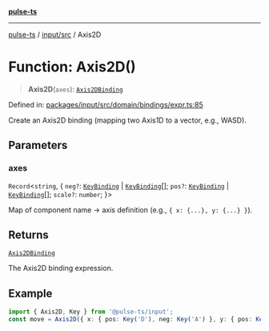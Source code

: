 [**pulse-ts**](../../../README.md)

***

[pulse-ts](../../../README.md) / [input/src](../README.md) / Axis2D

# Function: Axis2D()

> **Axis2D**(`axes`): [`Axis2DBinding`](../type-aliases/Axis2DBinding.md)

Defined in: [packages/input/src/domain/bindings/expr.ts:85](https://github.com/jlehett/pulse-ts/blob/4869ef2c4af7bf37d31e2edd2d6d1ba148133fb2/packages/input/src/domain/bindings/expr.ts#L85)

Create an Axis2D binding (mapping two Axis1D to a vector, e.g., WASD).

## Parameters

### axes

`Record`\<`string`, \{ `neg?`: [`KeyBinding`](../type-aliases/KeyBinding.md) \| [`KeyBinding`](../type-aliases/KeyBinding.md)[]; `pos?`: [`KeyBinding`](../type-aliases/KeyBinding.md) \| [`KeyBinding`](../type-aliases/KeyBinding.md)[]; `scale?`: `number`; \}\>

Map of component name → axis definition (e.g., `{ x: {...}, y: {...} }`).

## Returns

[`Axis2DBinding`](../type-aliases/Axis2DBinding.md)

The Axis2D binding expression.

## Example

```ts
import { Axis2D, Key } from '@pulse-ts/input';
const move = Axis2D({ x: { pos: Key('D'), neg: Key('A') }, y: { pos: Key('W'), neg: Key('S') } });
```
